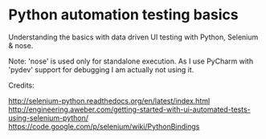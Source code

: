 # Python automation testing basics
Understanding the basics with data driven UI testing with Python, Selenium &amp; nose.

Note: 'nose' is used only for standalone execution. As I use PyCharm with 'pydev' support for debugging I am actually not using it.


Credits:

http://selenium-python.readthedocs.org/en/latest/index.html
http://engineering.aweber.com/getting-started-with-ui-automated-tests-using-selenium-python/
https://code.google.com/p/selenium/wiki/PythonBindings

